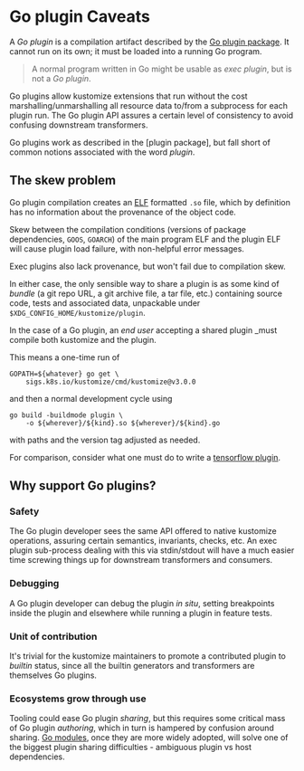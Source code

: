 [Go plugin package]: https://golang.org/pkg/plugin
[Go modules]: https://github.com/golang/go/wiki/Modules
[ELF]: https://en.wikipedia.org/wiki/Executable_and_Linkable_Format
[tensorflow plugin]: https://www.tensorflow.org/guide/extend/op

# Go plugin Caveats

A _Go plugin_ is a compilation artifact described
by the [Go plugin package].  It cannot run on its
own; it must be loaded into a running Go program.

> A normal program written in Go might be usable
> as _exec plugin_, but is not a _Go plugin_.

Go plugins allow kustomize extensions that run
without the cost marshalling/unmarshalling all
resource data to/from a subprocess for each plugin
run.  The Go plugin API assures a certain level of
consistency to avoid confusing downstream
transformers.

Go plugins work as described in the [plugin
package], but fall short of common notions
associated with the word _plugin_.

## The skew problem

Go plugin compilation creates an [ELF] formatted
`.so` file, which by definition has no information
about the provenance of the object code.

Skew between the compilation conditions (versions
of package dependencies, `GOOS`, `GOARCH`) of the
main program ELF and the plugin ELF will cause
plugin load failure, with non-helpful error
messages.

Exec plugins also lack provenance, but won't fail
due to compilation skew.

In either case, the only sensible way to share a
plugin is as some kind of _bundle_ (a git repo
URL, a git archive file, a tar file, etc.)
containing source code, tests and associated data,
unpackable under
`$XDG_CONFIG_HOME/kustomize/plugin`.

In the case of a Go plugin, an _end user_
accepting a shared plugin _must compile both
kustomize and the plugin.

This means a one-time run of
```
GOPATH=${whatever} go get \
    sigs.k8s.io/kustomize/cmd/kustomize@v3.0.0

```

and then a normal development cycle using

```
go build -buildmode plugin \
    -o ${wherever}/${kind}.so ${wherever}/${kind}.go
```
with paths and the version tag adjusted as needed.

For comparison, consider what one
must do to write a [tensorflow plugin].

## Why support Go plugins?

### Safety
 
The Go plugin developer sees the same API offered
to native kustomize operations, assuring certain
semantics, invariants, checks, etc.  An exec
plugin sub-process dealing with this via
stdin/stdout will have a much easier time screwing
things up for downstream transformers and
consumers.

### Debugging

A Go plugin developer can debug the plugin _in
situ_, setting breakpoints inside the plugin and
elsewhere while running a plugin in feature tests.

### Unit of contribution 

It's trivial for the kustomize maintainers to
promote a contributed plugin to _builtin_ status,
since all the builtin generators and transformers
are themselves Go plugins.

### Ecosystems grow through use

Tooling could ease Go plugin _sharing_, but this
requires some critical mass of Go plugin
_authoring_, which in turn is hampered by
confusion around sharing.  [Go modules], once they
are more widely adopted, will solve one of the
biggest plugin sharing difficulties - ambiguous
plugin vs host dependencies.

   
 
 
